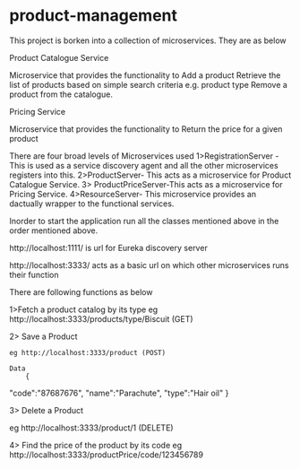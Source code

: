 # product-management
This project is borken into a collection of microservices. They are as below

Product Catalogue Service 

Microservice that provides the functionality to 
Add a product
Retrieve the list of products based on simple search criteria e.g. product type
Remove a product from the catalogue. 



Pricing Service

Microservice that provides the functionality to 
Return the price for a given product


There are four broad levels of Microservices used
1>RegistrationServer - This is used as a service discovery agent and all the other microservices registers into this.
2>ProductServer- This acts as a microservice for Product Catalogue Service. 
3> ProductPriceServer-This acts as a microservice for Pricing Service.
4>ResourceServer- This microservice provides an dactually wrapper to the functional services.

Inorder to start the application run all the classes mentioned above in the order mentioned above. 

http://localhost:1111/ is url for Eureka discovery server

http://localhost:3333/ acts as a basic url on which other microservices runs their function

There are following functions as below

1>Fetch a product catalog by its type
    eg  http://localhost:3333/products/type/Biscuit (GET)
    
2> Save a Product

    eg http://localhost:3333/product (POST)
    
    Data
        {
"code":"87687676",
 "name":"Parachute",
 "type":"Hair oil"
}

3> Delete a Product 

eg http://localhost:3333/product/1 (DELETE)

4> Find the price of the product by its code
eg http://localhost:3333/productPrice/code/123456789
